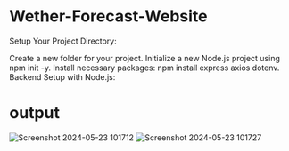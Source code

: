 # Wether-Forecast-Website
Setup Your Project Directory:

Create a new folder for your project. Initialize a new Node.js project using npm init -y. Install necessary packages: npm install express axios dotenv. Backend Setup with Node.js:
# output
![Screenshot 2024-05-23 101712](https://github.com/Nishithareddy21/Wether-Forecast-Website/assets/169266311/c5297193-49f6-40e7-80b9-713c7c35cb1e)
![Screenshot 2024-05-23 101727](https://github.com/Nishithareddy21/Wether-Forecast-Website/assets/169266311/7881289d-babb-489b-8b3c-ca7a328154bc)
